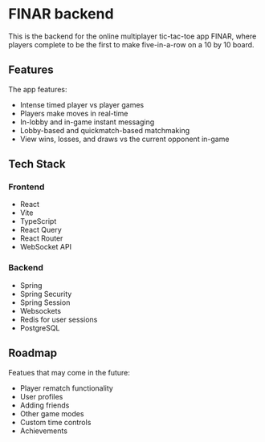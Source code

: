 # FINAR backend

This is the backend for the online multiplayer tic-tac-toe app FINAR, where
players complete to be the first to make five-in-a-row on a 10 by 10 board.

## Features

The app features:
- Intense timed player vs player games
- Players make moves in real-time
- In-lobby and in-game instant messaging
- Lobby-based and quickmatch-based matchmaking
- View wins, losses, and draws vs the current opponent in-game

## Tech Stack

### Frontend

- React
- Vite
- TypeScript
- React Query
- React Router
- WebSocket API

### Backend

- Spring
- Spring Security
- Spring Session
- Websockets
- Redis for user sessions
- PostgreSQL

## Roadmap

Featues that may come in the future:
- Player rematch functionality
- User profiles
- Adding friends
- Other game modes
- Custom time controls
- Achievements
